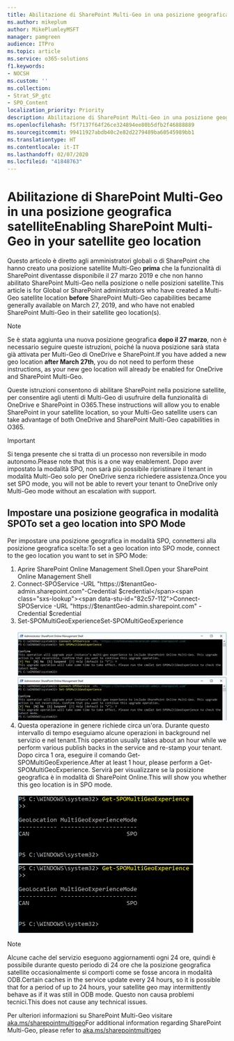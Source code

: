 ```yaml
---
title: Abilitazione di SharePoint Multi-Geo in una posizione geografica satellite
ms.author: mikeplum
author: MikePlumleyMSFT
manager: pamgreen
audience: ITPro
ms.topic: article
ms.service: o365-solutions
f1.keywords:
- NOCSH
ms.custom: ''
ms.collection:
- Strat_SP_gtc
- SPO_Content
localization_priority: Priority
description: Abilitazione di SharePoint Multi-Geo in una posizione geografica satellite.
ms.openlocfilehash: f5f7137f64f26ce324894ee80b5dfb2f46888889
ms.sourcegitcommit: 99411927abdb40c2e82d2279489ba60545989bb1
ms.translationtype: HT
ms.contentlocale: it-IT
ms.lasthandoff: 02/07/2020
ms.locfileid: "41848763"
---
```

# <a name="enabling-sharepoint-multi-geo-in-your-satellite-geo-location"></a><span data-ttu-id="82c57-103">Abilitazione di SharePoint Multi-Geo in una posizione geografica satellite</span><span class="sxs-lookup"><span data-stu-id="82c57-103">Enabling SharePoint Multi-Geo in your satellite geo location</span></span>

<span data-ttu-id="82c57-104">Questo articolo è diretto agli amministratori globali o di SharePoint che hanno creato una posizione satellite Multi-Geo **prima** che la funzionalità di SharePoint diventasse disponibile il 27 marzo 2019 e che non hanno abilitato SharePoint Multi-Geo nella posizione o nelle posizioni satellite.</span><span class="sxs-lookup"><span data-stu-id="82c57-104">This article is for Global or SharePoint administrators who have created a Multi-Geo satellite location **before** SharePoint Multi-Geo capabilities became generally available on March 27, 2019, and who have not enabled SharePoint Multi-Geo in their satellite geo location(s).</span></span> 

>[!Note]
><span data-ttu-id="82c57-105">Se è stata aggiunta una nuova posizione geografica **dopo il 27 marzo**, non è necessario seguire queste istruzioni, poiché la nuova posizione sarà stata già attivata per Multi-Geo di OneDrive e SharePoint.</span><span class="sxs-lookup"><span data-stu-id="82c57-105">If you have added a new geo location **after March 27th**, you do not need to perform these instructions, as your new geo location will already be enabled for OneDrive and SharePoint Multi-Geo.</span></span>

<span data-ttu-id="82c57-106">Queste istruzioni consentono di abilitare SharePoint nella posizione satellite, per consentire agli utenti di Multi-Geo di usufruire della funzionalità di OneDrive e SharePoint in O365.</span><span class="sxs-lookup"><span data-stu-id="82c57-106">These instructions will allow you to enable SharePoint in your satellite location, so your Multi-Geo satellite users can take advantage of both OneDrive and SharePoint Multi-Geo capabilities in O365.</span></span> 

>[!IMPORTANT]
><span data-ttu-id="82c57-107">Si tenga presente che si tratta di un processo non reversibile in modo autonomo.</span><span class="sxs-lookup"><span data-stu-id="82c57-107">Please note that this is a one way enablement.</span></span> <span data-ttu-id="82c57-108">Dopo aver impostato la modalità SPO, non sarà più possibile ripristinare il tenant in modalità Multi-Geo solo per OneDrive senza richiedere assistenza.</span><span class="sxs-lookup"><span data-stu-id="82c57-108">Once you set SPO mode, you will not be able to revert your tenant to OneDrive only Multi-Geo mode without an escalation with support.</span></span> 

## <a name="to-set-a-geo-location-into-spo-mode"></a><span data-ttu-id="82c57-109">Impostare una posizione geografica in modalità SPO</span><span class="sxs-lookup"><span data-stu-id="82c57-109">To set a geo location into SPO Mode</span></span>

<span data-ttu-id="82c57-110">Per impostare una posizione geografica in modalità SPO, connettersi alla posizione geografica scelta:</span><span class="sxs-lookup"><span data-stu-id="82c57-110">To set a geo location into SPO mode, connect to the geo location you want to set in SPO Mode:</span></span>

1.  <span data-ttu-id="82c57-111">Aprire SharePoint Online Management Shell.</span><span class="sxs-lookup"><span data-stu-id="82c57-111">Open your SharePoint Online Management Shell</span></span> 
2.  <span data-ttu-id="82c57-112">Connect-SPOService -URL "https://$tenantGeo-admin.sharepoint.com"-Credential $credential</span><span class="sxs-lookup"><span data-stu-id="82c57-112">Connect-SPOService -URL "https://$tenantGeo-admin.sharepoint.com" -Credential $credential</span></span>
3.  <span data-ttu-id="82c57-113">Set-SPOMultiGeoExperience</span><span class="sxs-lookup"><span data-stu-id="82c57-113">Set-SPOMultiGeoExperience</span></span></br></br>
<span data-ttu-id="82c57-114">![Set-SPOMultiGeoExperience](media/Set-SPO-MultiGeo.jpg)</span><span class="sxs-lookup"><span data-stu-id="82c57-114">![Set-SPOMultiGeoExperience](media/Set-SPO-MultiGeo.jpg)</span></span>
4.  <span data-ttu-id="82c57-115">Questa operazione in genere richiede circa un'ora. Durante questo intervallo di tempo eseguiamo alcune operazioni in background nel servizio e nel tenant.</span><span class="sxs-lookup"><span data-stu-id="82c57-115">This operation usually takes about an hour while we perform various publish backs in the service and re-stamp your tenant.</span></span> <span data-ttu-id="82c57-116">Dopo circa 1 ora, eseguire il comando Get-SPOMultiGeoExperience.</span><span class="sxs-lookup"><span data-stu-id="82c57-116">After at least 1 hour, please perform a Get-SPOMultiGeoExperience.</span></span>  <span data-ttu-id="82c57-117">Servirà per visualizzare se la posizione geografica è in modalità di SharePoint Online.</span><span class="sxs-lookup"><span data-stu-id="82c57-117">This will show you whether this geo location is in SPO mode.</span></span></br></br>
<span data-ttu-id="82c57-118">![Set-SPOMultiGeoExperience](media/Get-SPO-MultiGeo.jpg)</span><span class="sxs-lookup"><span data-stu-id="82c57-118">![Set-SPOMultiGeoExperience](media/Get-SPO-MultiGeo.jpg)</span></span>

 
 
 
>[!Note]
><span data-ttu-id="82c57-119">Alcune cache del servizio eseguono aggiornamenti ogni 24 ore, quindi è possibile durante questo periodo di 24 ore che la posizione geografica satellite occasionalmente si comporti come se fosse ancora in modalità ODB.</span><span class="sxs-lookup"><span data-stu-id="82c57-119">Certain caches in the service update every 24 hours, so it is possible that for a period of up to 24 hours, your satellite geo may intermittently behave as if it was still in ODB mode.</span></span> <span data-ttu-id="82c57-120">Questo non causa problemi tecnici.</span><span class="sxs-lookup"><span data-stu-id="82c57-120">This does not cause any technical issues.</span></span> 
 
<span data-ttu-id="82c57-121">Per ulteriori informazioni su SharePoint Multi-Geo visitare [aka.ms/sharepointmultigeo](https://docs.microsoft.com/office365/enterprise/multi-geo-capabilities-in-onedrive-and-sharepoint-online-in-office-365)</span><span class="sxs-lookup"><span data-stu-id="82c57-121">For additional information regarding SharePoint Multi-Geo, please refer to [aka.ms/sharepointmultigeo](https://docs.microsoft.com/office365/enterprise/multi-geo-capabilities-in-onedrive-and-sharepoint-online-in-office-365)</span></span>


